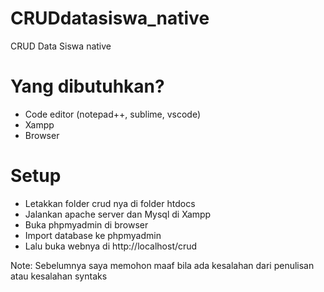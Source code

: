 # CRUDdatasiswa_native
CRUD Data Siswa native 

# Yang dibutuhkan?

- Code editor (notepad++, sublime, vscode)
- Xampp
- Browser

# Setup

- Letakkan folder crud nya di folder htdocs
- Jalankan apache server dan Mysql di Xampp
- Buka phpmyadmin di browser
- Import database ke phpmyadmin
- Lalu buka webnya di http://localhost/crud

Note: Sebelumnya saya memohon maaf bila ada kesalahan dari penulisan atau kesalahan syntaks 


